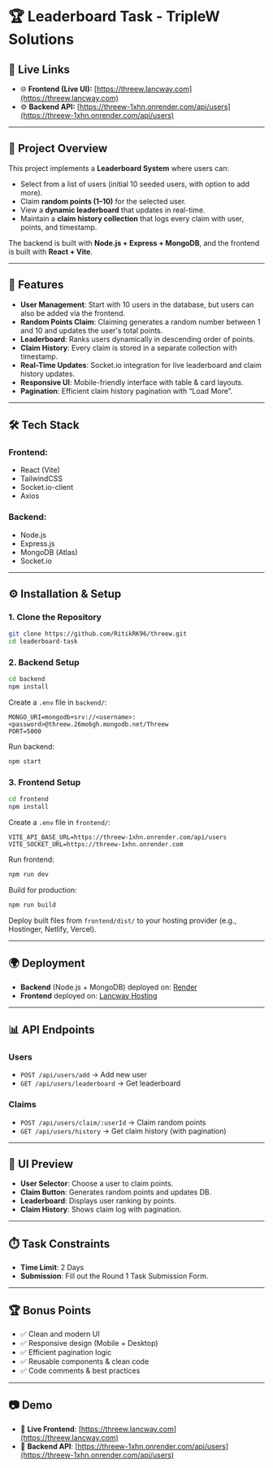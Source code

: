 # 🏆 Leaderboard Task - TripleW Solutions

## 🔗 Live Links

- 🌐 **Frontend (Live UI):** [https://threew.lancway.com](https://threew.lancway.com)  
- ⚙️ **Backend API:** [https://threew-1xhn.onrender.com/api/users](https://threew-1xhn.onrender.com/api/users)

---

## 📌 Project Overview
This project implements a **Leaderboard System** where users can:
- Select from a list of users (initial 10 seeded users, with option to add more).
- Claim **random points (1–10)** for the selected user.
- View a **dynamic leaderboard** that updates in real-time.
- Maintain a **claim history collection** that logs every claim with user, points, and timestamp.

The backend is built with **Node.js + Express + MongoDB**, and the frontend is built with **React + Vite**.

---

## 🚀 Features
- **User Management**: Start with 10 users in the database, but users can also be added via the frontend.
- **Random Points Claim**: Claiming generates a random number between 1 and 10 and updates the user's total points.
- **Leaderboard**: Ranks users dynamically in descending order of points.
- **Claim History**: Every claim is stored in a separate collection with timestamp.
- **Real-Time Updates**: Socket.io integration for live leaderboard and claim history updates.
- **Responsive UI**: Mobile-friendly interface with table & card layouts.
- **Pagination**: Efficient claim history pagination with “Load More”.

---

## 🛠️ Tech Stack
### Frontend:
- React (Vite)
- TailwindCSS
- Socket.io-client
- Axios

### Backend:
- Node.js
- Express.js
- MongoDB (Atlas)
- Socket.io

---

## ⚙️ Installation & Setup

### 1. Clone the Repository
```bash
git clone https://github.com/RitikRK96/threew.git
cd leaderboard-task
```

### 2. Backend Setup
```bash
cd backend
npm install
```

Create a `.env` file in `backend/`:
```env
MONGO_URI=mongodb+srv://<username>:<password>@threew.26mo6gh.mongodb.net/Threew
PORT=5000
```

Run backend:
```bash
npm start
```

### 3. Frontend Setup
```bash
cd frontend
npm install
```

Create a `.env` file in `frontend/`:
```env
VITE_API_BASE_URL=https://threew-1xhn.onrender.com/api/users
VITE_SOCKET_URL=https://threew-1xhn.onrender.com
```

Run frontend:
```bash
npm run dev
```

Build for production:
```bash
npm run build
```

Deploy built files from `frontend/dist/` to your hosting provider (e.g., Hostinger, Netlify, Vercel).

---

## 🌍 Deployment
- **Backend** (Node.js + MongoDB) deployed on: [Render](https://threew-1xhn.onrender.com)
- **Frontend** deployed on: [Lancway Hosting](https://threew.lancway.com)

---

## 📊 API Endpoints
### Users
- `POST /api/users/add` → Add new user
- `GET /api/users/leaderboard` → Get leaderboard

### Claims
- `POST /api/users/claim/:userId` → Claim random points
- `GET /api/users/history` → Get claim history (with pagination)

---

## 🎨 UI Preview
- **User Selector**: Choose a user to claim points.
- **Claim Button**: Generates random points and updates DB.
- **Leaderboard**: Displays user ranking by points.
- **Claim History**: Shows claim log with pagination.

---

## ⏱️ Task Constraints
- **Time Limit**: 2 Days
- **Submission**: Fill out the Round 1 Task Submission Form.

---

## 🏆 Bonus Points
- ✅ Clean and modern UI
- ✅ Responsive design (Mobile + Desktop)
- ✅ Efficient pagination logic
- ✅ Reusable components & clean code
- ✅ Code comments & best practices

---

## 📷 Demo
- 🔗 **Live Frontend**: [https://threew.lancway.com](https://threew.lancway.com)
- 🔗 **Backend API**: [https://threew-1xhn.onrender.com/api/users](https://threew-1xhn.onrender.com/api/users)
```
